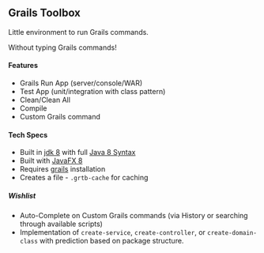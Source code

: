 ## Grails Toolbox

Little environment to run Grails commands.

Without typing Grails commands!

#### Features
* Grails Run App (server/console/WAR)
* Test App (unit/integration with class pattern)
* Clean/Clean All
* Compile
* Custom Grails command

#### Tech Specs
* Built in [jdk 8](http://www.oracle.com/technetwork/java/javase/downloads/jdk8-downloads-2133151.html) with full [Java 8 Syntax](http://www.oracle.com/technetwork/java/javase/8-whats-new-2157071.html)
* Built with [JavaFX 8](http://www.oracle.com/technetwork/java/javase/overview/javafx-overview-2158620.html)
* Requires [grails](https://grails.org/) installation
* Creates a file - `.grtb-cache` for caching

##### Wishlist
* Auto-Complete on Custom Grails commands (via History or searching through available scripts)
* Implementation of `create-service`, `create-controller`, or `create-domain-class` with prediction based on package structure.
